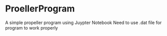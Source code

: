 # ProellerProgram
 A simple propeller program using Juypter Notebook
 Need to use .dat file for program to work properly
